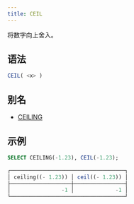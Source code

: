 ```yaml
---
title: CEIL
---
```


将数字向上舍入。

## 语法

```sql
CEIL( <x> )
```

## 别名

- [CEILING](ceiling.md)

## 示例

```sql
SELECT CEILING(-1.23), CEIL(-1.23);

┌────────────────────────────────────┐
│ ceiling((- 1.23)) │ ceil((- 1.23)) │
├───────────────────┼────────────────┤
│                -1 │             -1 │
└────────────────────────────────────┘
```